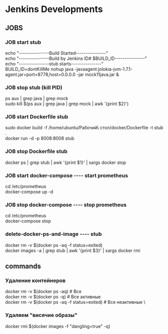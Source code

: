 # Jenkins Developments

## JOBS

### JOB start stub
echo "---------------Build Started---------------" \
echo "---------------Build by Jenkins ID#  $BUILD_ID---------------" \
echo "---------------stub starts---------------" \
BUILD_ID=dontKillMe nohup java -javaagent:jolokia-jvm-1.7.1-agent.jar=port=8778,host=0.0.0.0 -jar mock11java.jar &

### JOB stop stub (kill PID)
ps aux | grep java | grep mock \
sudo kill $(ps aux | grep java | grep mock | awk '{print $2}')

### JOB start Dockerfile stub

sudo docker build -f /home/ubuntu/Рабочий\ стол/docker/Dockerfile -t stub . \
docker run -d -p 8008:8008 stub

### JOB stop Dockerfile stub

docker ps | grep stub | awk '{print $1}' | xargs docker stop

### JOB start docker-compose ---- start prometheus

cd /etc/prometheus \
docker-compose up -d

### JOB stop docker-compose ---- stop prometheus

cd /etc/prometheus \
docker-compose stop

### delete-docker-ps-and-image ---- stub

docker rm -v $(docker ps -aq -f status=exited) \
docker images -a | grep stub | awk '{print $3}' | xargs docker rmi

## commands

### Удаление контейнеров

docker rm -v $(docker ps -aq) # Все \
docker rm -v $(docker ps -q) # Все активные \
docker rm -v $(docker ps -aq -f status=exited) # Все неактивные \

### Удаляем "висячие образы"
docker rmi $(docker images -f "dangling=true" -q)

